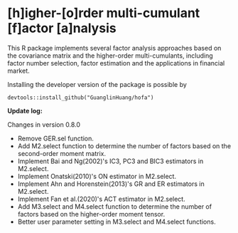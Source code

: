 # [h]igher-[o]rder multi-cumulant [f]actor [a]nalysis

This R package implements several factor analysis approaches based on the covariance matrix and the higher-order multi-cumulants, including factor number selection, factor estimation and the applications in financial market.

Installing the developer version of the package is possible by
```
devtools::install_github("GuanglinHuang/hofa")
```

**Update log:**

Changes in version 0.8.0
 - Remove GER.sel function.
 - Add M2.select function to determine the number of factors based on the second-order moment matrix.
 - Implement Bai and Ng(2002)'s IC3, PC3 and BIC3 estimators in M2.select.
 - Implement Onatski(2010)'s ON estimator in M2.select.
 - Implement Ahn and Horenstein(2013)'s GR and ER estimators in M2.select.
 - Implement Fan et al.(2020)'s ACT estimator in M2.select.
 - Add M3.select and M4.select function to determine the number of factors based on the higher-order moment tensor.
 - Better user parameter setting in M3.select and M4.select functions.
